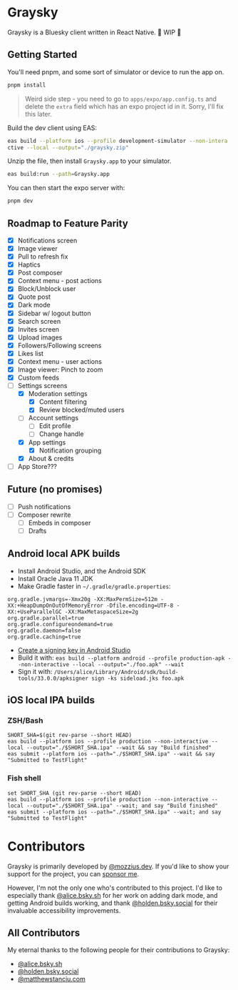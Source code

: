 # Graysky

Graysky is a Bluesky client written in React Native. 🚧 WIP 🚧

## Getting Started

You'll need pnpm, and some sort of simulator or device to run the app on.

```bash
pnpm install
```

> Weird side step - you need to go to `apps/expo/app.config.ts` and delete the `extra` field which has an expo project id in it. Sorry, I'll fix this later.

Build the dev client using EAS:

```bash
eas build --platform ios --profile development-simulator --non-intera
ctive --local --output="./graysky.zip"
```

Unzip the file, then install `Graysky.app` to your simulator.

```bash
eas build:run --path=Graysky.app
```

You can then start the expo server with:

```bash
pnpm dev
```

## Roadmap to Feature Parity

- [x] Notifications screen
- [x] Image viewer
- [x] Pull to refresh fix
- [x] Haptics
- [x] Post composer
- [x] Context menu - post actions
- [x] Block/Unblock user
- [x] Quote post
- [x] Dark mode
- [x] Sidebar w/ logout button
- [x] Search screen
- [x] Invites screen
- [x] Upload images
- [x] Followers/Following screens
- [x] Likes list
- [x] Context menu - user actions
- [x] Image viewer: Pinch to zoom
- [x] Custom feeds
- [ ] Settings screens
  - [x] Moderation settings
    - [x] Content filtering
    - [x] Review blocked/muted users
  - [ ] Account settings
    - [ ] Edit profile
    - [ ] Change handle
  - [x] App settings
    - [x] Notification grouping
  - [x] About & credits
- [ ] App Store???

## Future (no promises)

- [ ] Push notifications
- [ ] Composer rewrite
  - [ ] Embeds in composer
  - [ ] Drafts

## Android local APK builds

- Install Android Studio, and the Android SDK
- Install Oracle Java 11 JDK
- Make Gradle faster in `~/.gradle/gradle.properties`:

```
org.gradle.jvmargs=-Xmx20g -XX:MaxPermSize=512m -XX:+HeapDumpOnOutOfMemoryError -Dfile.encoding=UTF-8 -XX:+UseParallelGC -XX:MaxMetaspaceSize=2g
org.gradle.parallel=true
org.gradle.configureondemand=true
org.gradle.daemon=false
org.gradle.caching=true
```

- [Create a signing key in Android Studio](https://developer.android.com/studio/publish/app-signing#generate-key)
- Build it with: `eas build --platform android --profile production-apk --non-interactive --local --output="./foo.apk" --wait`
- Sign it with: `/Users/alice/Library/Android/sdk/build-tools/33.0.0/apksigner sign -ks sideload.jks foo.apk`

## iOS local IPA builds

### ZSH/Bash

```
SHORT_SHA=$(git rev-parse --short HEAD)
eas build --platform ios --profile production --non-interactive --local --output="./$SHORT_SHA.ipa" --wait && say "Build finished"
eas submit --platform ios --path="./$SHORT_SHA.ipa" --wait && say "Submitted to TestFlight"
```

### Fish shell

```
set SHORT_SHA (git rev-parse --short HEAD)
eas build --platform ios --profile production --non-interactive --local --output="./$SHORT_SHA.ipa" --wait; and say "Build finished"
eas submit --platform ios --path="./$SHORT_SHA.ipa" --wait; and say "Submitted to TestFlight"
```

# Contributors

Graysky is primarily developed by [@mozzius.dev](https://bsky.app/profile/mozzius.dev). If you'd like to show your support for the project, you can [sponsor me](https://github.com/sponsors/mozzius).

However, I'm not the only one who's contributed to this project. I'd like to especially thank [@alice.bsky.sh](https://bsky.app/profile/alice.bsky.sh) for her work on adding dark mode, and getting Android builds working, and thank [@holden.bsky.social](https://bsky.app/profile/holden.bsky.social) for their invaluable accessibility improvements.

## All Contributors

My eternal thanks to the following people for their contributions to Graysky:

- [@alice.bsky.sh](https://bsky.app/profile/alice.bsky.sh)
- [@holden.bsky.social](https://bsky.app/profile/holden.bsky.social)
- [@matthewstanciu.com](https://bsky.app/profile/matthewstanciu.com)
